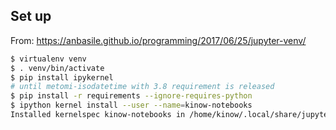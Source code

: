
## Set up

From: https://anbasile.github.io/programming/2017/06/25/jupyter-venv/

```bash
$ virtualenv venv
$ . venv/bin/activate
$ pip install ipykernel
# until metomi-isodatetime with 3.8 requirement is released
$ pip install -r requirements --ignore-requires-python
$ ipython kernel install --user --name=kinow-notebooks
Installed kernelspec kinow-notebooks in /home/kinow/.local/share/jupyter/kernels/kinow-notebooks
```
